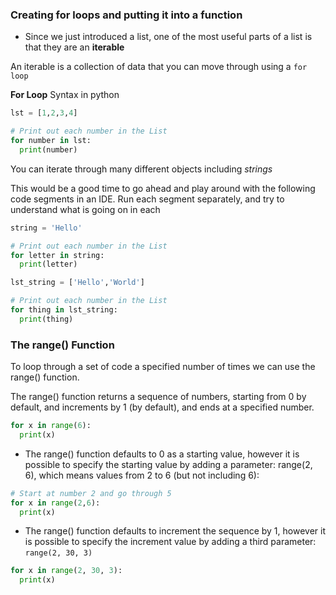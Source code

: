 ### Creating for loops and putting it into a function

- Since we just introduced a list, one of the most useful parts of a list is that they are an **iterable**

An iterable is a collection of data that you can move through using a `for loop`

**For Loop** Syntax in python

```python
lst = [1,2,3,4]

# Print out each number in the List
for number in lst:
  print(number)
  ```

You can iterate through many different objects including *strings*

This would be a good time to go ahead and play around with the following code segments in an IDE.  Run each segment separately, and try to understand what is going on in each

```python
string = 'Hello'

# Print out each number in the List
for letter in string:
  print(letter)
```

```python
lst_string = ['Hello','World']

# Print out each number in the List
for thing in lst_string:
  print(thing)
```

### The range() Function

To loop through a set of code a specified number of times we can use the range() function.

The range() function returns a sequence of numbers, starting from 0 by default, and increments by 1 (by default), and ends at a specified number.
```python
for x in range(6):
  print(x)
```

- The range() function defaults to 0 as a starting value, however it is possible to specify the starting value by adding a parameter: range(2, 6), which means values from 2 to 6 (but not including 6):

```python
# Start at number 2 and go through 5
for x in range(2,6):
  print(x)
```
- The range() function defaults to increment the sequence by 1, however it is possible to specify the increment value by adding a third parameter: `range(2, 30, 3)`

```python
for x in range(2, 30, 3):
  print(x)
```
